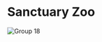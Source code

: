 # Sanctuary Zoo

![Group 18](https://github.com/user-attachments/assets/22d8b64b-b1ce-456b-8120-d4a26eddac5b)

